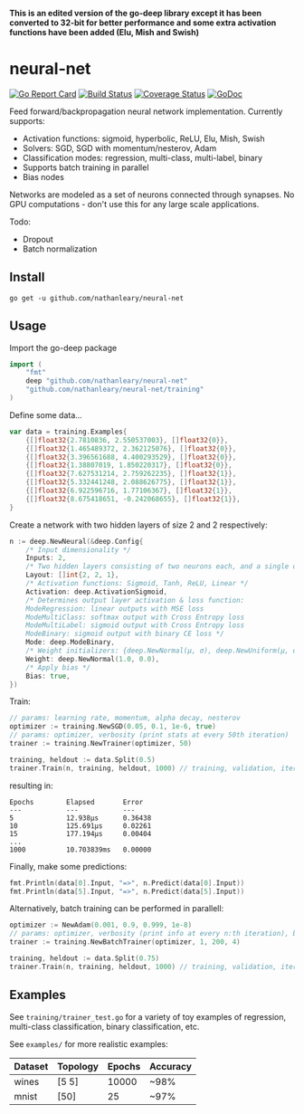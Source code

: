 **This is an edited version of the go-deep library except it has been converted to 32-bit for better performance and some extra activation functions have been added (Elu, Mish and Swish)**

# neural-net
[![Go Report Card](https://goreportcard.com/badge/github.com/patrikeh/go-deep)](https://goreportcard.com/report/github.com/patrikeh/go-deep)
[![Build Status](https://travis-ci.org/patrikeh/go-deep.svg?branch=master)](https://travis-ci.org/patrikeh/go-deep)
[![Coverage Status](https://coveralls.io/repos/github/patrikeh/go-deep/badge.svg?branch=master)](https://coveralls.io/github/patrikeh/go-deep?branch=master)
[![GoDoc](https://godoc.org/github.com/patrikeh/go-deep?status.svg)](https://godoc.org/github.com/patrikeh/go-deep)


Feed forward/backpropagation neural network implementation. Currently supports:

- Activation functions: sigmoid, hyperbolic, ReLU, Elu, Mish, Swish
- Solvers: SGD, SGD with momentum/nesterov, Adam
- Classification modes: regression, multi-class, multi-label, binary
- Supports batch training in parallel
- Bias nodes

Networks are modeled as a set of neurons connected through synapses. No GPU computations - don't use this for any large scale applications.

Todo:
- Dropout
- Batch normalization

## Install
```
go get -u github.com/nathanleary/neural-net
```
## Usage
Import the go-deep package
```go
import (
	"fmt"
	deep "github.com/nathanleary/neural-net"
	"github.com/nathanleary/neural-net/training"
)
```

Define some data...
```go
var data = training.Examples{
	{[]float32{2.7810836, 2.550537003}, []float32{0}},
	{[]float32{1.465489372, 2.362125076}, []float32{0}},
	{[]float32{3.396561688, 4.400293529}, []float32{0}},
	{[]float32{1.38807019, 1.850220317}, []float32{0}},
	{[]float32{7.627531214, 2.759262235}, []float32{1}},
	{[]float32{5.332441248, 2.088626775}, []float32{1}},
	{[]float32{6.922596716, 1.77106367}, []float32{1}},
	{[]float32{8.675418651, -0.242068655}, []float32{1}},
}
```

Create a network with two hidden layers of size 2 and 2 respectively:
```go
n := deep.NewNeural(&deep.Config{
	/* Input dimensionality */
	Inputs: 2,
	/* Two hidden layers consisting of two neurons each, and a single output */
	Layout: []int{2, 2, 1},
	/* Activation functions: Sigmoid, Tanh, ReLU, Linear */
	Activation: deep.ActivationSigmoid,
	/* Determines output layer activation & loss function: 
	ModeRegression: linear outputs with MSE loss
	ModeMultiClass: softmax output with Cross Entropy loss
	ModeMultiLabel: sigmoid output with Cross Entropy loss
	ModeBinary: sigmoid output with binary CE loss */
	Mode: deep.ModeBinary,
	/* Weight initializers: {deep.NewNormal(μ, σ), deep.NewUniform(μ, σ)} */
	Weight: deep.NewNormal(1.0, 0.0),
	/* Apply bias */
	Bias: true,
})
```
Train:
```go
// params: learning rate, momentum, alpha decay, nesterov
optimizer := training.NewSGD(0.05, 0.1, 1e-6, true)
// params: optimizer, verbosity (print stats at every 50th iteration)
trainer := training.NewTrainer(optimizer, 50)

training, heldout := data.Split(0.5)
trainer.Train(n, training, heldout, 1000) // training, validation, iterations
```
resulting in:
```
Epochs        Elapsed       Error         
---           ---           ---           
5             12.938µs      0.36438       
10            125.691µs     0.02261       
15            177.194µs     0.00404       
...     
1000          10.703839ms   0.00000       
```
Finally, make some predictions:
```go
fmt.Println(data[0].Input, "=>", n.Predict(data[0].Input))
fmt.Println(data[5].Input, "=>", n.Predict(data[5].Input))
```

Alternatively, batch training can be performed in parallell:
```go
optimizer := NewAdam(0.001, 0.9, 0.999, 1e-8)
// params: optimizer, verbosity (print info at every n:th iteration), batch-size, number of workers
trainer := training.NewBatchTrainer(optimizer, 1, 200, 4)

training, heldout := data.Split(0.75)
trainer.Train(n, training, heldout, 1000) // training, validation, iterations
```

## Examples
See ```training/trainer_test.go``` for a variety of toy examples of regression, multi-class classification, binary classification, etc.

See ```examples/``` for more realistic examples:

| Dataset | Topology | Epochs | Accuracy |
| --- | --- | --- | --- |
| wines | [5 5] | 10000 | ~98% |
| mnist | [50] | 25 | ~97% |
